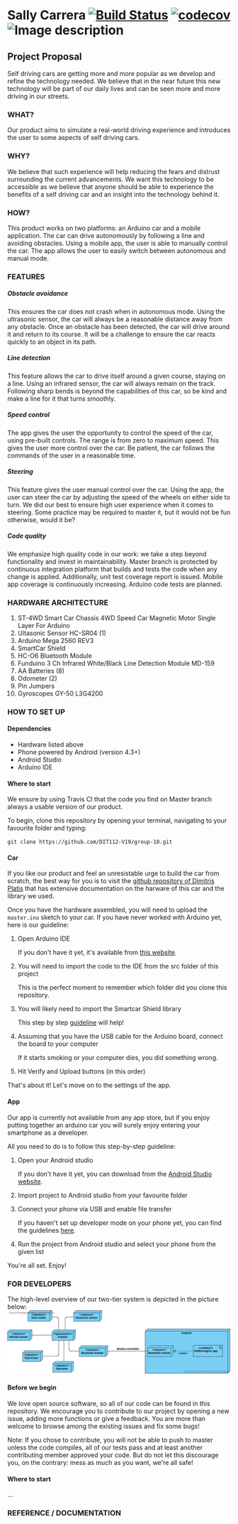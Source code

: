 # Sally Carrera  [![Build Status](https://travis-ci.org/DIT112-V19/group-10.svg?branch=master)](https://travis-ci.org/DIT112-V19/group-10) [![codecov](https://codecov.io/gh/DIT112-V19/group-10/branch/master/graph/badge.svg)](https://codecov.io/gh/DIT112-V19/group-10/branch/master) ![Image description](https://vignette.wikia.nocookie.net/pixar/images/4/4b/Sally_carrera.png/revision/latest?cb=20140314011950)

## Project Proposal
Self driving cars are getting more and more popular as we develop and refine the technology needed. We believe that in the near future this new technology will be part of our daily lives and can be seen more and more driving in our streets.

### WHAT? 
Our product aims to simulate a real-world driving experience and introduces the user to some aspects of self driving cars.

### WHY?
We believe that such experience will help reducing the fears and distrust surrounding the current advancements. We want this technology to be accessible as we believe that anyone should be able to experience the benefits of a self driving car and an insight into the technology behind it.

### HOW?
This product works on two platforms: an Arduino car and a mobile application.
The car can drive autonomously by following a line and avoiding obstacles. Using a mobile app, the user is able to manually control the car. The app allows the user to easily switch between autonomous and manual mode.


### FEATURES

##### Obstacle avoidance
This ensures the car does not crash when in autonomous mode. Using the ultrasonic sensor, the car will always be a reasonable distance away from any obstacle. Once an obstacle has been detected, the car will drive around it and return to its course. It will be a challenge to ensure the car reacts quickly to an object in its path.

##### Line detection
This feature allows the car to drive itself around a given course, staying on a line. Using an infrared sensor, the car will always remain on the track. Following sharp bends is beyond the capabilities of this car, so be kind and make a line for it that turns smoothly.

##### Speed control
The app gives the user the opportunity to control the speed of the car, using pre-built controls. The range is from zero to maximum speed. This gives the user more control over the car. Be patient, the car follows the commands of the user in a reasonable time.

##### Steering
This feature gives the user manual control over the car. Using the app, the user can steer the car by adjusting the speed of the wheels on either side to turn. We did our best to ensure high user experience when it comes to steering. Some practice may be required to master it, but it would not be fun otherwise, would it be?

##### Code quality
We emphasize high quality code in our work: we take a step beyond functionality and invest in maintainability. Master branch is protected by continuous integration platform that builds and tests the code when any change is applied. Additionally, unit test coverage report is issued. Mobile app coverage is continuously increasing. Arduino code tests are planned.


### HARDWARE ARCHITECTURE

 1. ST-4WD Smart Car Chassis 4WD Speed Car Magnetic Motor Single Layer For Arduino
 2. Ultasonic Sensor HC-SR04 (1)
 3. Arduino Mega 2560 REV3
 4. SmartCar Shield
 4. HC-O6 Bluetooth Module
 5. Funduino 3 Ch Infrared White/Black Line Detection Module MD-159
 6. AA Batteries (8)
 7. Odometer (2)
 8. Pin Jumpers
 9. Gyroscopes GY-50 L3G4200
 
 
 ### HOW TO SET UP 
 
 #### Dependencies
  - Hardware listed above
  - Phone powered by Android (version 4.3+)
  - Android Studio
  - Arduino IDE
  
  #### Where to start
  
 We ensure by using Travis CI that the code you find on Master branch always a usable version of our product.
 
 To begin, clone this repository by opening your terminal, navigating to your favourite folder and typing:
    
  ```
  git clone https://github.com/DIT112-V19/group-10.git
  ```
  
  #### Car
  
  If you like our product and feel an unresistable urge to build the car from scratch, the best way for you is to visit the [github repository of Dimitris Platis](https://github.com/platisd/smartcar_shield) that has extensive documentation on the harware of this car and the library we used.
  
  Once you have the hardware assembled, you will need to upload the ```master.ino``` sketch to your car. If you have never worked with Arduino yet, here is our guideline:
  
  1. Open Arduino IDE
      
      If you don't have it yet, it's available from [this website](https://www.arduino.cc/en/Main/Software).
      
  2. You will need to import the code to the IDE from the src folder of this project
  
      This is the perfect moment to remember which folder did you clone this repository.
      
  3. You will likely need to import the Smartcar Shield library
  
       This step by step [guideline](https://www.ardu-badge.com/Smartcar%20shield) will help!
       
   4. Assuming that you have the USB cable for the Arduino board, connect the board to your computer
   
       If it starts smoking or your computer dies, you did something wrong.
       
   5. Hit Verify and Upload buttons (in this order)
   
   That's about it! Let's move on to the settings of the app.
  
  
  #### App
 
 Our app is currently not available from any app store, but if you enjoy putting together an arduino car you will surely enjoy entering your smartphone as a developer.
 
 All you need to do is to follow this step-by-step guideline:

1. Open your Android studio

     If you don't have it yet, you can download from the [Android Studio website](https://developer.android.com/studio).
  
2. Import project to Android studio from your favourite folder
  
3. Connect your phone via USB and enable file transfer

     If you haven't set up developer mode on your phone yet, you can find the guidelines [here](https://www.digitaltrends.com/mobile/how-to-get-developer-options-on-android/).
  
4. Run the project from Android studio and select your phone from the given list

You're all set. Enjoy!

 ### FOR DEVELOPERS
 
 The high-level overview of our two-tier system is depicted in the picture below:
![deployment diagram](https://github.com/DIT112-V19/group-10/blob/documentation/DeploymentDiagram.png)

 #### Before we begin
  
  We love open source software, so all of our code can be found in this repository. We encourage you to contribute to our project by opening a new issue, adding more functions or give a feedback. You are more than welcome to browse among the existing issues and fix some bugs!
  
  Note: If you chose to contribute, you will not be able to push to master unless the code compiles, all of our tests pass and at least another contributing member approved your code. But do not let this discourage you, on the contrary: mess as much as you want, we're all safe!
  
  #### Where to start
  ...
  
  ### REFERENCE / DOCUMENTATION
